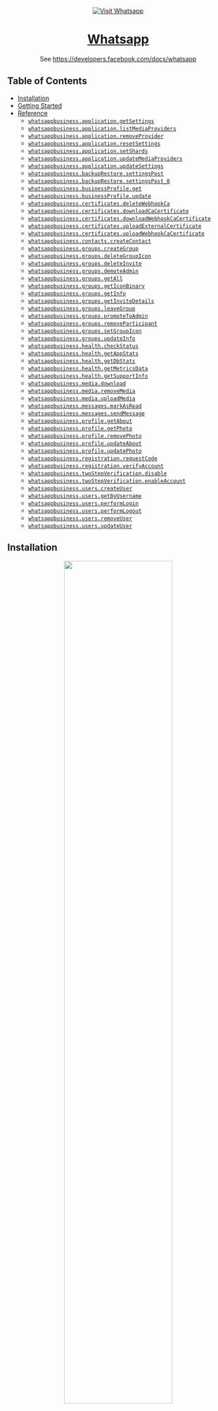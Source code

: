 <div align="center">

[![Visit Whatsapp](./header.png)](https://developers.facebook.com&#x2F;docs&#x2F;whatsapp)

# [Whatsapp](https://developers.facebook.com&#x2F;docs&#x2F;whatsapp)<a id="whatsapp"></a>

See https://developers.facebook.com/docs/whatsapp

</div>

## Table of Contents<a id="table-of-contents"></a>

<!-- toc -->

- [Installation](#installation)
- [Getting Started](#getting-started)
- [Reference](#reference)
  * [`whatsappbusiness.application.getSettings`](#whatsappbusinessapplicationgetsettings)
  * [`whatsappbusiness.application.listMediaProviders`](#whatsappbusinessapplicationlistmediaproviders)
  * [`whatsappbusiness.application.removeProvider`](#whatsappbusinessapplicationremoveprovider)
  * [`whatsappbusiness.application.resetSettings`](#whatsappbusinessapplicationresetsettings)
  * [`whatsappbusiness.application.setShards`](#whatsappbusinessapplicationsetshards)
  * [`whatsappbusiness.application.updateMediaProviders`](#whatsappbusinessapplicationupdatemediaproviders)
  * [`whatsappbusiness.application.updateSettings`](#whatsappbusinessapplicationupdatesettings)
  * [`whatsappbusiness.backupRestore.settingsPost`](#whatsappbusinessbackuprestoresettingspost)
  * [`whatsappbusiness.backupRestore.settingsPost_0`](#whatsappbusinessbackuprestoresettingspost_0)
  * [`whatsappbusiness.businessProfile.get`](#whatsappbusinessbusinessprofileget)
  * [`whatsappbusiness.businessProfile.update`](#whatsappbusinessbusinessprofileupdate)
  * [`whatsappbusiness.certificates.deleteWebhookCa`](#whatsappbusinesscertificatesdeletewebhookca)
  * [`whatsappbusiness.certificates.downloadCaCertificate`](#whatsappbusinesscertificatesdownloadcacertificate)
  * [`whatsappbusiness.certificates.downloadWebhookCaCertificate`](#whatsappbusinesscertificatesdownloadwebhookcacertificate)
  * [`whatsappbusiness.certificates.uploadExternalCertificate`](#whatsappbusinesscertificatesuploadexternalcertificate)
  * [`whatsappbusiness.certificates.uploadWebhookCaCertificate`](#whatsappbusinesscertificatesuploadwebhookcacertificate)
  * [`whatsappbusiness.contacts.createContact`](#whatsappbusinesscontactscreatecontact)
  * [`whatsappbusiness.groups.createGroup`](#whatsappbusinessgroupscreategroup)
  * [`whatsappbusiness.groups.deleteGroupIcon`](#whatsappbusinessgroupsdeletegroupicon)
  * [`whatsappbusiness.groups.deleteInvite`](#whatsappbusinessgroupsdeleteinvite)
  * [`whatsappbusiness.groups.demoteAdmin`](#whatsappbusinessgroupsdemoteadmin)
  * [`whatsappbusiness.groups.getAll`](#whatsappbusinessgroupsgetall)
  * [`whatsappbusiness.groups.getIconBinary`](#whatsappbusinessgroupsgeticonbinary)
  * [`whatsappbusiness.groups.getInfo`](#whatsappbusinessgroupsgetinfo)
  * [`whatsappbusiness.groups.getInviteDetails`](#whatsappbusinessgroupsgetinvitedetails)
  * [`whatsappbusiness.groups.leaveGroup`](#whatsappbusinessgroupsleavegroup)
  * [`whatsappbusiness.groups.promoteToAdmin`](#whatsappbusinessgroupspromotetoadmin)
  * [`whatsappbusiness.groups.removeParticipant`](#whatsappbusinessgroupsremoveparticipant)
  * [`whatsappbusiness.groups.setGroupIcon`](#whatsappbusinessgroupssetgroupicon)
  * [`whatsappbusiness.groups.updateInfo`](#whatsappbusinessgroupsupdateinfo)
  * [`whatsappbusiness.health.checkStatus`](#whatsappbusinesshealthcheckstatus)
  * [`whatsappbusiness.health.getAppStats`](#whatsappbusinesshealthgetappstats)
  * [`whatsappbusiness.health.getDbStats`](#whatsappbusinesshealthgetdbstats)
  * [`whatsappbusiness.health.getMetricsData`](#whatsappbusinesshealthgetmetricsdata)
  * [`whatsappbusiness.health.getSupportInfo`](#whatsappbusinesshealthgetsupportinfo)
  * [`whatsappbusiness.media.download`](#whatsappbusinessmediadownload)
  * [`whatsappbusiness.media.removeMedia`](#whatsappbusinessmediaremovemedia)
  * [`whatsappbusiness.media.uploadMedia`](#whatsappbusinessmediauploadmedia)
  * [`whatsappbusiness.messages.markAsRead`](#whatsappbusinessmessagesmarkasread)
  * [`whatsappbusiness.messages.sendMessage`](#whatsappbusinessmessagessendmessage)
  * [`whatsappbusiness.profile.getAbout`](#whatsappbusinessprofilegetabout)
  * [`whatsappbusiness.profile.getPhoto`](#whatsappbusinessprofilegetphoto)
  * [`whatsappbusiness.profile.removePhoto`](#whatsappbusinessprofileremovephoto)
  * [`whatsappbusiness.profile.updateAbout`](#whatsappbusinessprofileupdateabout)
  * [`whatsappbusiness.profile.updatePhoto`](#whatsappbusinessprofileupdatephoto)
  * [`whatsappbusiness.registration.requestCode`](#whatsappbusinessregistrationrequestcode)
  * [`whatsappbusiness.registration.verifyAccount`](#whatsappbusinessregistrationverifyaccount)
  * [`whatsappbusiness.twoStepVerification.disable`](#whatsappbusinesstwostepverificationdisable)
  * [`whatsappbusiness.twoStepVerification.enableAccount`](#whatsappbusinesstwostepverificationenableaccount)
  * [`whatsappbusiness.users.createUser`](#whatsappbusinessuserscreateuser)
  * [`whatsappbusiness.users.getByUsername`](#whatsappbusinessusersgetbyusername)
  * [`whatsappbusiness.users.performLogin`](#whatsappbusinessusersperformlogin)
  * [`whatsappbusiness.users.performLogout`](#whatsappbusinessusersperformlogout)
  * [`whatsappbusiness.users.removeUser`](#whatsappbusinessusersremoveuser)
  * [`whatsappbusiness.users.updateUser`](#whatsappbusinessusersupdateuser)

<!-- tocstop -->

## Installation<a id="installation"></a>
<div align="center">
  <a href="https://konfigthis.com/sdk-sign-up?company=WhatsApp&%20serviceName=Business%20&language=TypeScript">
    <img src="https://raw.githubusercontent.com/konfig-dev/brand-assets/HEAD/cta-images/typescript-cta.png" width="70%">
  </a>
</div>

## Getting Started<a id="getting-started"></a>

```typescript
import { WhatsAppBusiness } from "whats-app-business-typescript-sdk";

const whatsappbusiness = new WhatsAppBusiness({
  // Defining the base path is optional and defaults to http://whatsapp.local
  // basePath: "http://whatsapp.local",
  accessToken: "ACCESS_TOKEN",
});

const getSettingsResponse = await whatsappbusiness.application.getSettings();

console.log(getSettingsResponse);
```

## Reference<a id="reference"></a>


### `whatsappbusiness.application.getSettings`<a id="whatsappbusinessapplicationgetsettings"></a>

Get-Application-Settings

#### 🛠️ Usage<a id="🛠️-usage"></a>

```typescript
const getSettingsResponse = await whatsappbusiness.application.getSettings();
```

#### 🔄 Return<a id="🔄-return"></a>

[ApplicationSettings](./models/application-settings.ts)

#### 🌐 Endpoint<a id="🌐-endpoint"></a>

`/settings/application` `GET`

[🔙 **Back to Table of Contents**](#table-of-contents)

---


### `whatsappbusiness.application.listMediaProviders`<a id="whatsappbusinessapplicationlistmediaproviders"></a>

Get-Media-Providers

#### 🛠️ Usage<a id="🛠️-usage"></a>

```typescript
const listMediaProvidersResponse =
  await whatsappbusiness.application.listMediaProviders();
```

#### 🔄 Return<a id="🔄-return"></a>

[GetMediaProvidersResponse](./models/get-media-providers-response.ts)

#### 🌐 Endpoint<a id="🌐-endpoint"></a>

`/settings/application/media/providers` `GET`

[🔙 **Back to Table of Contents**](#table-of-contents)

---


### `whatsappbusiness.application.removeProvider`<a id="whatsappbusinessapplicationremoveprovider"></a>

Delete-Media-Providers

#### 🛠️ Usage<a id="🛠️-usage"></a>

```typescript
const removeProviderResponse =
  await whatsappbusiness.application.removeProvider({
    providerName: "providerName_example",
  });
```

#### ⚙️ Parameters<a id="⚙️-parameters"></a>

##### providerName: `string`<a id="providername-string"></a>

Provider Name

#### 🌐 Endpoint<a id="🌐-endpoint"></a>

`/settings/application/media/providers/{ProviderName}` `DELETE`

[🔙 **Back to Table of Contents**](#table-of-contents)

---


### `whatsappbusiness.application.resetSettings`<a id="whatsappbusinessapplicationresetsettings"></a>

Reset-Application-Settings

#### 🛠️ Usage<a id="🛠️-usage"></a>

```typescript
const resetSettingsResponse =
  await whatsappbusiness.application.resetSettings();
```

#### 🌐 Endpoint<a id="🌐-endpoint"></a>

`/settings/application` `DELETE`

[🔙 **Back to Table of Contents**](#table-of-contents)

---


### `whatsappbusiness.application.setShards`<a id="whatsappbusinessapplicationsetshards"></a>

Set-Shards

#### 🛠️ Usage<a id="🛠️-usage"></a>

```typescript
const setShardsResponse = await whatsappbusiness.application.setShards({
  cc: "<Country Code>",
  phone_number: "<Phone Number>",
  pin: "<Two-Step PIN>",
  shards: 32,
});
```

#### ⚙️ Parameters<a id="⚙️-parameters"></a>

##### cc: `string`<a id="cc-string"></a>

##### phone_number: `string`<a id="phone_number-string"></a>

##### pin: `string`<a id="pin-string"></a>

##### shards: `number`<a id="shards-number"></a>

#### 🌐 Endpoint<a id="🌐-endpoint"></a>

`/account/shards` `POST`

[🔙 **Back to Table of Contents**](#table-of-contents)

---


### `whatsappbusiness.application.updateMediaProviders`<a id="whatsappbusinessapplicationupdatemediaproviders"></a>

Update-Media-Providers

#### 🛠️ Usage<a id="🛠️-usage"></a>

```typescript
const updateMediaProvidersResponse =
  await whatsappbusiness.application.updateMediaProviders([
    {
      config: { bearer: "<Bearer Auth Token>" },
      name: "<Provider Name>",
      type: "www",
    },
  ]);
```

#### ⚙️ Request Body<a id="⚙️-request-body"></a>

[`MediaProvider`](./models/media-provider.ts)[]



#### 🌐 Endpoint<a id="🌐-endpoint"></a>

`/settings/application/media/providers` `POST`

[🔙 **Back to Table of Contents**](#table-of-contents)

---


### `whatsappbusiness.application.updateSettings`<a id="whatsappbusinessapplicationupdatesettings"></a>

If a field is not present in the request, no change is made to that setting. For example, if on_call_pager is not sent with the request, the existing configuration for on_call_pager is unchanged.

#### 🛠️ Usage<a id="🛠️-usage"></a>

```typescript
const updateSettingsResponse =
  await whatsappbusiness.application.updateSettings({
    callback_backoff_delay_ms: "3000",
    callback_persist: true,
    heartbeat_interval: 5,
    max_callback_backoff_delay_ms: "900000",
    on_call_pager: "<WA_ID of valid WhatsApp contact>",
    pass_through: true,
    sent_status: false,
    unhealthy_interval: 30,
  });
```

#### ⚙️ Parameters<a id="⚙️-parameters"></a>

##### callback_backoff_delay_ms: `string`<a id="callback_backoff_delay_ms-string"></a>

Backoff delay for a failed callback in milliseconds This setting is used to configure the amount of time the backoff delays before retrying a failed callback. The backoff delay increases linearly by this value each time a callback fails to get a HTTPS 200 OK response. The backoff delay is capped by the max_callback_backoff_delay_ms setting.

##### callback_persist: `boolean`<a id="callback_persist-boolean"></a>

Stores callbacks on disk until they are successfully acknowledged by the Webhook or not. Restart required.

##### heartbeat_interval: `number`<a id="heartbeat_interval-number"></a>

Multiconnect: Interval of the Master node monitoring of Coreapp nodes in seconds

##### max_callback_backoff_delay_ms: `string`<a id="max_callback_backoff_delay_ms-string"></a>

Maximum delay for a failed callback in milliseconds

##### media: [`Media`](./models/media.ts)<a id="media-mediamodelsmediats"></a>

##### on_call_pager: `string`<a id="on_call_pager-string"></a>

Set to valid WhatsApp Group with users who wish to see alerts for critical errors and messages.

##### pass_through: `boolean`<a id="pass_through-boolean"></a>

When true, removes messages from the local database after they are delivered to or read by the recipient. When false, saves all messages on local storage until they are explicitly deleted. When messages are sent, they are stored in a local database. This database is used as the application\\\'s history. Since the business keeps its own history, you can specify whether you want message pass_through or not. Restart required.

##### sent_status: `boolean`<a id="sent_status-boolean"></a>

Receive a notification that a message is sent to server. When true, you will receive a message indicating that a message has been sent. If false (default), you will not receive notification.

##### unhealthy_interval: `number`<a id="unhealthy_interval-number"></a>

Multiconnect: Maximum amount of seconds a Master node waits for a Coreapp node to respond to a heartbeat before considering it unhealthy and starting the failover process.

##### webhooks: [`Webhooks`](./models/webhooks.ts)<a id="webhooks-webhooksmodelswebhooksts"></a>

#### 🔄 Return<a id="🔄-return"></a>

[Response](./models/response.ts)

#### 🌐 Endpoint<a id="🌐-endpoint"></a>

`/settings/application` `PATCH`

[🔙 **Back to Table of Contents**](#table-of-contents)

---


### `whatsappbusiness.backupRestore.settingsPost`<a id="whatsappbusinessbackuprestoresettingspost"></a>

Backup-Settings

#### 🛠️ Usage<a id="🛠️-usage"></a>

```typescript
const settingsPostResponse = await whatsappbusiness.backupRestore.settingsPost({
  password: "<Password for Backup>",
});
```

#### ⚙️ Parameters<a id="⚙️-parameters"></a>

##### password: `string`<a id="password-string"></a>

Used to encrypt backup data for security

#### 🔄 Return<a id="🔄-return"></a>

[BackupSettingsResponse](./models/backup-settings-response.ts)

#### 🌐 Endpoint<a id="🌐-endpoint"></a>

`/settings/backup` `POST`

[🔙 **Back to Table of Contents**](#table-of-contents)

---


### `whatsappbusiness.backupRestore.settingsPost_0`<a id="whatsappbusinessbackuprestoresettingspost_0"></a>

Restore-Settings

#### 🛠️ Usage<a id="🛠️-usage"></a>

```typescript
const settingsPost_0Response =
  await whatsappbusiness.backupRestore.settingsPost_0({
    data: "<Data to Restore, from Backup API>",
    password: "<Password for Backup>",
  });
```

#### ⚙️ Parameters<a id="⚙️-parameters"></a>

##### data: `string`<a id="data-string"></a>

The data that was returned by the /v1/settings/backup API call

##### password: `string`<a id="password-string"></a>

The password you used in the /v1/settings/backup API call to encrypt the backup data

#### 🌐 Endpoint<a id="🌐-endpoint"></a>

`/settings/restore` `POST`

[🔙 **Back to Table of Contents**](#table-of-contents)

---


### `whatsappbusiness.businessProfile.get`<a id="whatsappbusinessbusinessprofileget"></a>

Get-Business-Profile

#### 🛠️ Usage<a id="🛠️-usage"></a>

```typescript
const getResponse = await whatsappbusiness.businessProfile.get();
```

#### 🔄 Return<a id="🔄-return"></a>

[GetBusinessProfileResponse](./models/get-business-profile-response.ts)

#### 🌐 Endpoint<a id="🌐-endpoint"></a>

`/settings/business/profile` `GET`

[🔙 **Back to Table of Contents**](#table-of-contents)

---


### `whatsappbusiness.businessProfile.update`<a id="whatsappbusinessbusinessprofileupdate"></a>

Update-Business-Profile

#### 🛠️ Usage<a id="🛠️-usage"></a>

```typescript
const updateResponse = await whatsappbusiness.businessProfile.update({
  description: "<Business Profile Description>",
  address: "<Business Profile Address>",
  email: "<Business Profile Email>",
  vertical: "<Business Profile Vertical>",
  websites: ["websites_example"],
});
```

#### ⚙️ Parameters<a id="⚙️-parameters"></a>

##### description: `string`<a id="description-string"></a>

Description of the business Maximum of 256 characters

##### address: `string`<a id="address-string"></a>

Address of the business Maximum of 256 characters

##### email: `string`<a id="email-string"></a>

Email address to contact the business Maximum of 128 characters

##### vertical: `string`<a id="vertical-string"></a>

Industry of the business Maximum of 128 characters

##### websites: `string`[]<a id="websites-string"></a>

URLs associated with business (e.g., website, Facebook page, Instagram) Maximum of 2 websites with a maximum of 256 characters each

#### 🌐 Endpoint<a id="🌐-endpoint"></a>

`/settings/business/profile` `POST`

[🔙 **Back to Table of Contents**](#table-of-contents)

---


### `whatsappbusiness.certificates.deleteWebhookCa`<a id="whatsappbusinesscertificatesdeletewebhookca"></a>

Delete Webhook CA Certificate

#### 🛠️ Usage<a id="🛠️-usage"></a>

```typescript
const deleteWebhookCaResponse =
  await whatsappbusiness.certificates.deleteWebhookCa();
```

#### 🌐 Endpoint<a id="🌐-endpoint"></a>

`/certificates/webhooks/ca` `DELETE`

[🔙 **Back to Table of Contents**](#table-of-contents)

---


### `whatsappbusiness.certificates.downloadCaCertificate`<a id="whatsappbusinesscertificatesdownloadcacertificate"></a>

Download-CA-Certificate

#### 🛠️ Usage<a id="🛠️-usage"></a>

```typescript
const downloadCaCertificateResponse =
  await whatsappbusiness.certificates.downloadCaCertificate();
```

#### 🌐 Endpoint<a id="🌐-endpoint"></a>

`/certificates/external/ca` `GET`

[🔙 **Back to Table of Contents**](#table-of-contents)

---


### `whatsappbusiness.certificates.downloadWebhookCaCertificate`<a id="whatsappbusinesscertificatesdownloadwebhookcacertificate"></a>

Download Webhook CA Certificate

#### 🛠️ Usage<a id="🛠️-usage"></a>

```typescript
const downloadWebhookCaCertificateResponse =
  await whatsappbusiness.certificates.downloadWebhookCaCertificate();
```

#### 🌐 Endpoint<a id="🌐-endpoint"></a>

`/certificates/webhooks/ca` `GET`

[🔙 **Back to Table of Contents**](#table-of-contents)

---


### `whatsappbusiness.certificates.uploadExternalCertificate`<a id="whatsappbusinesscertificatesuploadexternalcertificate"></a>

Upload-Certificate

#### 🛠️ Usage<a id="🛠️-usage"></a>

```typescript
const uploadExternalCertificateResponse =
  await whatsappbusiness.certificates.uploadExternalCertificate();
```

#### 🌐 Endpoint<a id="🌐-endpoint"></a>

`/certificates/external` `POST`

[🔙 **Back to Table of Contents**](#table-of-contents)

---


### `whatsappbusiness.certificates.uploadWebhookCaCertificate`<a id="whatsappbusinesscertificatesuploadwebhookcacertificate"></a>

Upload Webhook CA Certificate

#### 🛠️ Usage<a id="🛠️-usage"></a>

```typescript
const uploadWebhookCaCertificateResponse =
  await whatsappbusiness.certificates.uploadWebhookCaCertificate();
```

#### 🌐 Endpoint<a id="🌐-endpoint"></a>

`/certificates/webhooks/ca` `POST`

[🔙 **Back to Table of Contents**](#table-of-contents)

---


### `whatsappbusiness.contacts.createContact`<a id="whatsappbusinesscontactscreatecontact"></a>

Check-Contact

#### 🛠️ Usage<a id="🛠️-usage"></a>

```typescript
const createContactResponse = await whatsappbusiness.contacts.createContact({
  blocking: "no_wait",
  contacts: ["contacts_example"],
});
```

#### ⚙️ Parameters<a id="⚙️-parameters"></a>

##### contacts: `string`[]<a id="contacts-string"></a>

Array of contact phone numbers. The numbers can be in any standard telephone number format.

##### blocking: `string`<a id="blocking-string"></a>

Blocking determines whether the request should wait for the processing to complete (synchronous) or not (asynchronous).

#### 🔄 Return<a id="🔄-return"></a>

[CheckContactResponse](./models/check-contact-response.ts)

#### 🌐 Endpoint<a id="🌐-endpoint"></a>

`/contacts` `POST`

[🔙 **Back to Table of Contents**](#table-of-contents)

---


### `whatsappbusiness.groups.createGroup`<a id="whatsappbusinessgroupscreategroup"></a>

Create-Group

#### 🛠️ Usage<a id="🛠️-usage"></a>

```typescript
const createGroupResponse = await whatsappbusiness.groups.createGroup({
  subject: "<Group Subject>",
});
```

#### ⚙️ Parameters<a id="⚙️-parameters"></a>

##### subject: `string`<a id="subject-string"></a>

#### 🔄 Return<a id="🔄-return"></a>

[GroupsResponse](./models/groups-response.ts)

#### 🌐 Endpoint<a id="🌐-endpoint"></a>

`/groups` `POST`

[🔙 **Back to Table of Contents**](#table-of-contents)

---


### `whatsappbusiness.groups.deleteGroupIcon`<a id="whatsappbusinessgroupsdeletegroupicon"></a>

Delete-Group-Icon

#### 🛠️ Usage<a id="🛠️-usage"></a>

```typescript
const deleteGroupIconResponse = await whatsappbusiness.groups.deleteGroupIcon({
  groupId: "groupId_example",
  File: fs.readFileSync("/path/to/file"),
});
```

#### ⚙️ Parameters<a id="⚙️-parameters"></a>

##### groupId: `string`<a id="groupid-string"></a>



##### file: `Uint8Array | File | buffer.File`<a id="file-uint8array--file--bufferfile"></a>

#### 🌐 Endpoint<a id="🌐-endpoint"></a>

`/groups/{GroupId}/icon` `DELETE`

[🔙 **Back to Table of Contents**](#table-of-contents)

---


### `whatsappbusiness.groups.deleteInvite`<a id="whatsappbusinessgroupsdeleteinvite"></a>

Delete-Group-Invite

#### 🛠️ Usage<a id="🛠️-usage"></a>

```typescript
const deleteInviteResponse = await whatsappbusiness.groups.deleteInvite({
  groupId: "groupId_example",
});
```

#### ⚙️ Parameters<a id="⚙️-parameters"></a>

##### groupId: `string`<a id="groupid-string"></a>



#### 🌐 Endpoint<a id="🌐-endpoint"></a>

`/groups/{GroupId}/invite` `DELETE`

[🔙 **Back to Table of Contents**](#table-of-contents)

---


### `whatsappbusiness.groups.demoteAdmin`<a id="whatsappbusinessgroupsdemoteadmin"></a>

Demote-Group-Admin

#### 🛠️ Usage<a id="🛠️-usage"></a>

```typescript
const demoteAdminResponse = await whatsappbusiness.groups.demoteAdmin({
  groupId: "groupId_example",
  wa_ids: ["wa_ids_example"],
});
```

#### ⚙️ Parameters<a id="⚙️-parameters"></a>

##### wa_ids: `string`[]<a id="wa_ids-string"></a>

The WhatsApp IDs of the people to be added or removed as group admins

##### groupId: `string`<a id="groupid-string"></a>



#### 🌐 Endpoint<a id="🌐-endpoint"></a>

`/groups/{GroupId}/admins` `DELETE`

[🔙 **Back to Table of Contents**](#table-of-contents)

---


### `whatsappbusiness.groups.getAll`<a id="whatsappbusinessgroupsgetall"></a>

Get-All-Groups

#### 🛠️ Usage<a id="🛠️-usage"></a>

```typescript
const getAllResponse = await whatsappbusiness.groups.getAll();
```

#### 🔄 Return<a id="🔄-return"></a>

[GroupsResponse](./models/groups-response.ts)

#### 🌐 Endpoint<a id="🌐-endpoint"></a>

`/groups` `GET`

[🔙 **Back to Table of Contents**](#table-of-contents)

---


### `whatsappbusiness.groups.getIconBinary`<a id="whatsappbusinessgroupsgeticonbinary"></a>

Get-Group-Icon-Binary

#### 🛠️ Usage<a id="🛠️-usage"></a>

```typescript
const getIconBinaryResponse = await whatsappbusiness.groups.getIconBinary({
  groupId: "groupId_example",
});
```

#### ⚙️ Parameters<a id="⚙️-parameters"></a>

##### groupId: `string`<a id="groupid-string"></a>



#### 🌐 Endpoint<a id="🌐-endpoint"></a>

`/groups/{GroupId}/icon` `GET`

[🔙 **Back to Table of Contents**](#table-of-contents)

---


### `whatsappbusiness.groups.getInfo`<a id="whatsappbusinessgroupsgetinfo"></a>

Get-Group-Info

#### 🛠️ Usage<a id="🛠️-usage"></a>

```typescript
const getInfoResponse = await whatsappbusiness.groups.getInfo({
  groupId: "groupId_example",
});
```

#### ⚙️ Parameters<a id="⚙️-parameters"></a>

##### groupId: `string`<a id="groupid-string"></a>



#### 🔄 Return<a id="🔄-return"></a>

[GroupResponse](./models/group-response.ts)

#### 🌐 Endpoint<a id="🌐-endpoint"></a>

`/groups/{GroupId}` `GET`

[🔙 **Back to Table of Contents**](#table-of-contents)

---


### `whatsappbusiness.groups.getInviteDetails`<a id="whatsappbusinessgroupsgetinvitedetails"></a>

Get-Group-Invite

#### 🛠️ Usage<a id="🛠️-usage"></a>

```typescript
const getInviteDetailsResponse = await whatsappbusiness.groups.getInviteDetails(
  {
    groupId: "groupId_example",
  }
);
```

#### ⚙️ Parameters<a id="⚙️-parameters"></a>

##### groupId: `string`<a id="groupid-string"></a>



#### 🔄 Return<a id="🔄-return"></a>

[GroupInviteResponse](./models/group-invite-response.ts)

#### 🌐 Endpoint<a id="🌐-endpoint"></a>

`/groups/{GroupId}/invite` `GET`

[🔙 **Back to Table of Contents**](#table-of-contents)

---


### `whatsappbusiness.groups.leaveGroup`<a id="whatsappbusinessgroupsleavegroup"></a>

Leave-Group

#### 🛠️ Usage<a id="🛠️-usage"></a>

```typescript
const leaveGroupResponse = await whatsappbusiness.groups.leaveGroup({
  groupId: "groupId_example",
});
```

#### ⚙️ Parameters<a id="⚙️-parameters"></a>

##### groupId: `string`<a id="groupid-string"></a>



#### 🌐 Endpoint<a id="🌐-endpoint"></a>

`/groups/{GroupId}/leave` `POST`

[🔙 **Back to Table of Contents**](#table-of-contents)

---


### `whatsappbusiness.groups.promoteToAdmin`<a id="whatsappbusinessgroupspromotetoadmin"></a>

Promote-To-Group-Admin

#### 🛠️ Usage<a id="🛠️-usage"></a>

```typescript
const promoteToAdminResponse = await whatsappbusiness.groups.promoteToAdmin({
  groupId: "groupId_example",
  wa_ids: ["wa_ids_example"],
});
```

#### ⚙️ Parameters<a id="⚙️-parameters"></a>

##### wa_ids: `string`[]<a id="wa_ids-string"></a>

The WhatsApp IDs of the people to be added or removed as group admins

##### groupId: `string`<a id="groupid-string"></a>



#### 🌐 Endpoint<a id="🌐-endpoint"></a>

`/groups/{GroupId}/admins` `PATCH`

[🔙 **Back to Table of Contents**](#table-of-contents)

---


### `whatsappbusiness.groups.removeParticipant`<a id="whatsappbusinessgroupsremoveparticipant"></a>

Remove-Group-Participant

#### 🛠️ Usage<a id="🛠️-usage"></a>

```typescript
const removeParticipantResponse =
  await whatsappbusiness.groups.removeParticipant({
    groupId: "groupId_example",
    wa_ids: ["wa_ids_example"],
  });
```

#### ⚙️ Parameters<a id="⚙️-parameters"></a>

##### wa_ids: `string`[]<a id="wa_ids-string"></a>



##### groupId: `string`<a id="groupid-string"></a>



#### 🌐 Endpoint<a id="🌐-endpoint"></a>

`/groups/{GroupId}/participants` `DELETE`

[🔙 **Back to Table of Contents**](#table-of-contents)

---


### `whatsappbusiness.groups.setGroupIcon`<a id="whatsappbusinessgroupssetgroupicon"></a>

Set-Group-Icon

#### 🛠️ Usage<a id="🛠️-usage"></a>

```typescript
const setGroupIconResponse = await whatsappbusiness.groups.setGroupIcon({
  groupId: "groupId_example",
  File: fs.readFileSync("/path/to/file"),
});
```

#### ⚙️ Parameters<a id="⚙️-parameters"></a>

##### groupId: `string`<a id="groupid-string"></a>



##### file: `Uint8Array | File | buffer.File`<a id="file-uint8array--file--bufferfile"></a>

#### 🌐 Endpoint<a id="🌐-endpoint"></a>

`/groups/{GroupId}/icon` `POST`

[🔙 **Back to Table of Contents**](#table-of-contents)

---


### `whatsappbusiness.groups.updateInfo`<a id="whatsappbusinessgroupsupdateinfo"></a>

Update-Group-Info

#### 🛠️ Usage<a id="🛠️-usage"></a>

```typescript
const updateInfoResponse = await whatsappbusiness.groups.updateInfo({
  groupId: "groupId_example",
  subject: "<New Group Subject>",
});
```

#### ⚙️ Parameters<a id="⚙️-parameters"></a>

##### subject: `string`<a id="subject-string"></a>

##### groupId: `string`<a id="groupid-string"></a>



#### 🌐 Endpoint<a id="🌐-endpoint"></a>

`/groups/{GroupId}` `PUT`

[🔙 **Back to Table of Contents**](#table-of-contents)

---


### `whatsappbusiness.health.checkStatus`<a id="whatsappbusinesshealthcheckstatus"></a>

Check-Health

#### 🛠️ Usage<a id="🛠️-usage"></a>

```typescript
const checkStatusResponse = await whatsappbusiness.health.checkStatus();
```

#### 🌐 Endpoint<a id="🌐-endpoint"></a>

`/health` `GET`

[🔙 **Back to Table of Contents**](#table-of-contents)

---


### `whatsappbusiness.health.getAppStats`<a id="whatsappbusinesshealthgetappstats"></a>

Get-App-Stats

#### 🛠️ Usage<a id="🛠️-usage"></a>

```typescript
const getAppStatsResponse = await whatsappbusiness.health.getAppStats({});
```

#### ⚙️ Parameters<a id="⚙️-parameters"></a>

##### format: `string`<a id="format-string"></a>



#### 🌐 Endpoint<a id="🌐-endpoint"></a>

`/stats/app` `GET`

[🔙 **Back to Table of Contents**](#table-of-contents)

---


### `whatsappbusiness.health.getDbStats`<a id="whatsappbusinesshealthgetdbstats"></a>

Get-DB-Stats

#### 🛠️ Usage<a id="🛠️-usage"></a>

```typescript
const getDbStatsResponse = await whatsappbusiness.health.getDbStats({});
```

#### ⚙️ Parameters<a id="⚙️-parameters"></a>

##### format: `string`<a id="format-string"></a>



#### 🌐 Endpoint<a id="🌐-endpoint"></a>

`/stats/db` `GET`

[🔙 **Back to Table of Contents**](#table-of-contents)

---


### `whatsappbusiness.health.getMetricsData`<a id="whatsappbusinesshealthgetmetricsdata"></a>

Get-Metrics (since v2.21.3)

#### 🛠️ Usage<a id="🛠️-usage"></a>

```typescript
const getMetricsDataResponse = await whatsappbusiness.health.getMetricsData({});
```

#### ⚙️ Parameters<a id="⚙️-parameters"></a>

##### format: `string`<a id="format-string"></a>



#### 🌐 Endpoint<a id="🌐-endpoint"></a>

`/metrics` `GET`

[🔙 **Back to Table of Contents**](#table-of-contents)

---


### `whatsappbusiness.health.getSupportInfo`<a id="whatsappbusinesshealthgetsupportinfo"></a>

Get-Support-Info

#### 🛠️ Usage<a id="🛠️-usage"></a>

```typescript
const getSupportInfoResponse = await whatsappbusiness.health.getSupportInfo();
```

#### 🌐 Endpoint<a id="🌐-endpoint"></a>

`/support` `GET`

[🔙 **Back to Table of Contents**](#table-of-contents)

---


### `whatsappbusiness.media.download`<a id="whatsappbusinessmediadownload"></a>

Download-Media

#### 🛠️ Usage<a id="🛠️-usage"></a>

```typescript
const downloadResponse = await whatsappbusiness.media.download({
  mediaId: "mediaId_example",
});
```

#### ⚙️ Parameters<a id="⚙️-parameters"></a>

##### mediaId: `string`<a id="mediaid-string"></a>



#### 🌐 Endpoint<a id="🌐-endpoint"></a>

`/media/{MediaId}` `GET`

[🔙 **Back to Table of Contents**](#table-of-contents)

---


### `whatsappbusiness.media.removeMedia`<a id="whatsappbusinessmediaremovemedia"></a>

Delete-Media

#### 🛠️ Usage<a id="🛠️-usage"></a>

```typescript
const removeMediaResponse = await whatsappbusiness.media.removeMedia({
  mediaId: "mediaId_example",
});
```

#### ⚙️ Parameters<a id="⚙️-parameters"></a>

##### mediaId: `string`<a id="mediaid-string"></a>



#### 🌐 Endpoint<a id="🌐-endpoint"></a>

`/media/{MediaId}` `DELETE`

[🔙 **Back to Table of Contents**](#table-of-contents)

---


### `whatsappbusiness.media.uploadMedia`<a id="whatsappbusinessmediauploadmedia"></a>

Upload-Media

#### 🛠️ Usage<a id="🛠️-usage"></a>

```typescript
const uploadMediaResponse = await whatsappbusiness.media.uploadMedia();
```

#### 🔄 Return<a id="🔄-return"></a>

[UploadMediaResponse](./models/upload-media-response.ts)

#### 🌐 Endpoint<a id="🌐-endpoint"></a>

`/media` `POST`

[🔙 **Back to Table of Contents**](#table-of-contents)

---


### `whatsappbusiness.messages.markAsRead`<a id="whatsappbusinessmessagesmarkasread"></a>

Mark-Message-As-Read

#### 🛠️ Usage<a id="🛠️-usage"></a>

```typescript
const markAsReadResponse = await whatsappbusiness.messages.markAsRead({
  messageID: "messageID_example",
  status: "read",
});
```

#### ⚙️ Parameters<a id="⚙️-parameters"></a>

##### status: `string`<a id="status-string"></a>

##### messageID: `string`<a id="messageid-string"></a>

Message ID from Webhook

#### 🌐 Endpoint<a id="🌐-endpoint"></a>

`/messages/{MessageID}` `PUT`

[🔙 **Back to Table of Contents**](#table-of-contents)

---


### `whatsappbusiness.messages.sendMessage`<a id="whatsappbusinessmessagessendmessage"></a>

Send-Message

#### 🛠️ Usage<a id="🛠️-usage"></a>

```typescript
const sendMessageResponse = await whatsappbusiness.messages.sendMessage({
  preview_url: true,
  recipient_type: "individual",
  to: "{whatsapp-id}",
  type: "text",
});
```

#### ⚙️ Parameters<a id="⚙️-parameters"></a>

##### to: `string`<a id="to-string"></a>

When recipient_type is individual, this field is the WhatsApp ID (phone number) returned from contacts endpoint. When recipient_type is group, this field is the WhatsApp group ID.

##### audio: [`Audio`](./models/audio.ts)<a id="audio-audiomodelsaudiots"></a>

##### contacts: [`Contact`](./models/contact.ts)[]<a id="contacts-contactmodelscontactts"></a>



##### document: [`Document`](./models/document.ts)<a id="document-documentmodelsdocumentts"></a>

##### hsm: [`Hsm`](./models/hsm.ts)<a id="hsm-hsmmodelshsmts"></a>

##### image: [`Image`](./models/image.ts)<a id="image-imagemodelsimagets"></a>

##### location: [`Location`](./models/location.ts)<a id="location-locationmodelslocationts"></a>

##### preview_url: `boolean`<a id="preview_url-boolean"></a>

Specifying preview_url in the request is optional when not including a URL in your message. To include a URL preview, set preview_url to true in the message body and make sure the URL begins with http:// or https://. For more information, see the Sending URLs in Text Messages section.

##### recipient_type: `string`<a id="recipient_type-string"></a>

Determines whether the recipient is an individual or a group Specifying recipient_type in the request is optional when the value is individual. However, recipient_type is required when using group. If sending a text message to a group, see the Sending Group Messages documentation.

##### text: [`Text`](./models/text.ts)<a id="text-textmodelstextts"></a>

##### ttl: `object`<a id="ttl-object"></a>

##### type: [`MessageType`](./models/message-type.ts)<a id="type-messagetypemodelsmessage-typets"></a>

type of the message

##### video: [`Video`](./models/video.ts)<a id="video-videomodelsvideots"></a>

#### 🔄 Return<a id="🔄-return"></a>

[MessageResponse](./models/message-response.ts)

#### 🌐 Endpoint<a id="🌐-endpoint"></a>

`/messages` `POST`

[🔙 **Back to Table of Contents**](#table-of-contents)

---


### `whatsappbusiness.profile.getAbout`<a id="whatsappbusinessprofilegetabout"></a>

Get-Profile-About

#### 🛠️ Usage<a id="🛠️-usage"></a>

```typescript
const getAboutResponse = await whatsappbusiness.profile.getAbout();
```

#### 🔄 Return<a id="🔄-return"></a>

[GetProfileAboutResponse](./models/get-profile-about-response.ts)

#### 🌐 Endpoint<a id="🌐-endpoint"></a>

`/settings/profile/about` `GET`

[🔙 **Back to Table of Contents**](#table-of-contents)

---


### `whatsappbusiness.profile.getPhoto`<a id="whatsappbusinessprofilegetphoto"></a>

Get-Profile-Photo

#### 🛠️ Usage<a id="🛠️-usage"></a>

```typescript
const getPhotoResponse = await whatsappbusiness.profile.getPhoto({});
```

#### ⚙️ Parameters<a id="⚙️-parameters"></a>

##### format: `string`<a id="format-string"></a>



#### 🔄 Return<a id="🔄-return"></a>

[GetProfilePhotoResponse](./models/get-profile-photo-response.ts)

#### 🌐 Endpoint<a id="🌐-endpoint"></a>

`/settings/profile/photo` `GET`

[🔙 **Back to Table of Contents**](#table-of-contents)

---


### `whatsappbusiness.profile.removePhoto`<a id="whatsappbusinessprofileremovephoto"></a>

Delete-Profile-Photo

#### 🛠️ Usage<a id="🛠️-usage"></a>

```typescript
const removePhotoResponse = await whatsappbusiness.profile.removePhoto();
```

#### 🌐 Endpoint<a id="🌐-endpoint"></a>

`/settings/profile/photo` `DELETE`

[🔙 **Back to Table of Contents**](#table-of-contents)

---


### `whatsappbusiness.profile.updateAbout`<a id="whatsappbusinessprofileupdateabout"></a>

Update-Profile-About

#### 🛠️ Usage<a id="🛠️-usage"></a>

```typescript
const updateAboutResponse = await whatsappbusiness.profile.updateAbout({
  text: "your-profile-about-text",
});
```

#### ⚙️ Parameters<a id="⚙️-parameters"></a>

##### text: `string`<a id="text-string"></a>

Text to display in your profile\\\'s About section The max length for the string is 139 characters.

#### 🌐 Endpoint<a id="🌐-endpoint"></a>

`/settings/profile/about` `PATCH`

[🔙 **Back to Table of Contents**](#table-of-contents)

---


### `whatsappbusiness.profile.updatePhoto`<a id="whatsappbusinessprofileupdatephoto"></a>

Update-Profile-Photo

#### 🛠️ Usage<a id="🛠️-usage"></a>

```typescript
const updatePhotoResponse = await whatsappbusiness.profile.updatePhoto({
  File: fs.readFileSync("/path/to/file"),
});
```

#### ⚙️ Parameters<a id="⚙️-parameters"></a>

##### file: `Uint8Array | File | buffer.File`<a id="file-uint8array--file--bufferfile"></a>

#### 🌐 Endpoint<a id="🌐-endpoint"></a>

`/settings/profile/photo` `POST`

[🔙 **Back to Table of Contents**](#table-of-contents)

---


### `whatsappbusiness.registration.requestCode`<a id="whatsappbusinessregistrationrequestcode"></a>

Request-Code

#### 🛠️ Usage<a id="🛠️-usage"></a>

```typescript
const requestCodeResponse = await whatsappbusiness.registration.requestCode({
  cc: "<Country Code>",
  cert: "<Valid Cert from Business Manager>",
  method: "< sms | voice >",
  phone_number: "<Phone Number>",
  pin: "<Two-Step Verification PIN",
});
```

#### ⚙️ Parameters<a id="⚙️-parameters"></a>

##### cc: `string`<a id="cc-string"></a>

Numerical country code for the phone number you are registering

##### cert: `string`<a id="cert-string"></a>

Base64-encoded Verified Name certificate

##### method: `string`<a id="method-string"></a>

Method of receiving your registration code

##### phone_number: `string`<a id="phone_number-string"></a>

Phone number you are registering, without the country code or plus symbol (+)

##### pin: `string`<a id="pin-string"></a>

Existing 6-digit PIN — This is only required when two-factor verification is enabled on this account.

#### 🌐 Endpoint<a id="🌐-endpoint"></a>

`/account` `POST`

[🔙 **Back to Table of Contents**](#table-of-contents)

---


### `whatsappbusiness.registration.verifyAccount`<a id="whatsappbusinessregistrationverifyaccount"></a>

Register-Account

#### 🛠️ Usage<a id="🛠️-usage"></a>

```typescript
const verifyAccountResponse = await whatsappbusiness.registration.verifyAccount(
  {
    code: "your-registration-code-received-by-sms-or-voice-call",
  }
);
```

#### ⚙️ Parameters<a id="⚙️-parameters"></a>

##### code: `string`<a id="code-string"></a>

#### 🌐 Endpoint<a id="🌐-endpoint"></a>

`/account/verify` `POST`

[🔙 **Back to Table of Contents**](#table-of-contents)

---


### `whatsappbusiness.twoStepVerification.disable`<a id="whatsappbusinesstwostepverificationdisable"></a>

Disable-Two-Step

#### 🛠️ Usage<a id="🛠️-usage"></a>

```typescript
const disableResponse = await whatsappbusiness.twoStepVerification.disable();
```

#### 🌐 Endpoint<a id="🌐-endpoint"></a>

`/settings/account/two-step` `DELETE`

[🔙 **Back to Table of Contents**](#table-of-contents)

---


### `whatsappbusiness.twoStepVerification.enableAccount`<a id="whatsappbusinesstwostepverificationenableaccount"></a>

Enable-Two-Step

#### 🛠️ Usage<a id="🛠️-usage"></a>

```typescript
const enableAccountResponse =
  await whatsappbusiness.twoStepVerification.enableAccount({
    pin: "your-6-digit-pin",
  });
```

#### ⚙️ Parameters<a id="⚙️-parameters"></a>

##### pin: `string`<a id="pin-string"></a>

#### 🌐 Endpoint<a id="🌐-endpoint"></a>

`/settings/account/two-step` `POST`

[🔙 **Back to Table of Contents**](#table-of-contents)

---


### `whatsappbusiness.users.createUser`<a id="whatsappbusinessuserscreateuser"></a>

Create-User

#### 🛠️ Usage<a id="🛠️-usage"></a>

```typescript
const createUserResponse = await whatsappbusiness.users.createUser({
  password: "password",
  username: "username",
});
```

#### ⚙️ Parameters<a id="⚙️-parameters"></a>

##### password: `string`<a id="password-string"></a>

username

##### username: `string`<a id="username-string"></a>

password

#### 🔄 Return<a id="🔄-return"></a>

[UserResponse](./models/user-response.ts)

#### 🌐 Endpoint<a id="🌐-endpoint"></a>

`/users` `POST`

[🔙 **Back to Table of Contents**](#table-of-contents)

---


### `whatsappbusiness.users.getByUsername`<a id="whatsappbusinessusersgetbyusername"></a>

Get-User

#### 🛠️ Usage<a id="🛠️-usage"></a>

```typescript
const getByUsernameResponse = await whatsappbusiness.users.getByUsername({
  userUsername: "userUsername_example",
});
```

#### ⚙️ Parameters<a id="⚙️-parameters"></a>

##### userUsername: `string`<a id="userusername-string"></a>



#### 🔄 Return<a id="🔄-return"></a>

[DetailedUserResponse](./models/detailed-user-response.ts)

#### 🌐 Endpoint<a id="🌐-endpoint"></a>

`/users/{UserUsername}` `GET`

[🔙 **Back to Table of Contents**](#table-of-contents)

---


### `whatsappbusiness.users.performLogin`<a id="whatsappbusinessusersperformlogin"></a>

Login-User

#### 🛠️ Usage<a id="🛠️-usage"></a>

```typescript
const performLoginResponse = await whatsappbusiness.users.performLogin({
  new_password: "<New Admin Password>",
});
```

#### ⚙️ Parameters<a id="⚙️-parameters"></a>

##### new_password: `string`<a id="new_password-string"></a>

#### 🔄 Return<a id="🔄-return"></a>

[UserLoginResponse](./models/user-login-response.ts)

#### 🌐 Endpoint<a id="🌐-endpoint"></a>

`/users/login` `POST`

[🔙 **Back to Table of Contents**](#table-of-contents)

---


### `whatsappbusiness.users.performLogout`<a id="whatsappbusinessusersperformlogout"></a>

Logout-User

#### 🛠️ Usage<a id="🛠️-usage"></a>

```typescript
const performLogoutResponse = await whatsappbusiness.users.performLogout();
```

#### 🌐 Endpoint<a id="🌐-endpoint"></a>

`/users/logout` `POST`

[🔙 **Back to Table of Contents**](#table-of-contents)

---


### `whatsappbusiness.users.removeUser`<a id="whatsappbusinessusersremoveuser"></a>

Delete-User

#### 🛠️ Usage<a id="🛠️-usage"></a>

```typescript
const removeUserResponse = await whatsappbusiness.users.removeUser({
  userUsername: "userUsername_example",
});
```

#### ⚙️ Parameters<a id="⚙️-parameters"></a>

##### userUsername: `string`<a id="userusername-string"></a>



#### 🔄 Return<a id="🔄-return"></a>

[UserResponse](./models/user-response.ts)

#### 🌐 Endpoint<a id="🌐-endpoint"></a>

`/users/{UserUsername}` `DELETE`

[🔙 **Back to Table of Contents**](#table-of-contents)

---


### `whatsappbusiness.users.updateUser`<a id="whatsappbusinessusersupdateuser"></a>

Update-User

#### 🛠️ Usage<a id="🛠️-usage"></a>

```typescript
const updateUserResponse = await whatsappbusiness.users.updateUser({
  userUsername: "userUsername_example",
  password: "New Password",
});
```

#### ⚙️ Parameters<a id="⚙️-parameters"></a>

##### password: `string`<a id="password-string"></a>

password

##### userUsername: `string`<a id="userusername-string"></a>



#### 🔄 Return<a id="🔄-return"></a>

[UserResponse](./models/user-response.ts)

#### 🌐 Endpoint<a id="🌐-endpoint"></a>

`/users/{UserUsername}` `PUT`

[🔙 **Back to Table of Contents**](#table-of-contents)

---


## Author<a id="author"></a>
This TypeScript package is automatically generated by [Konfig](https://konfigthis.com)
